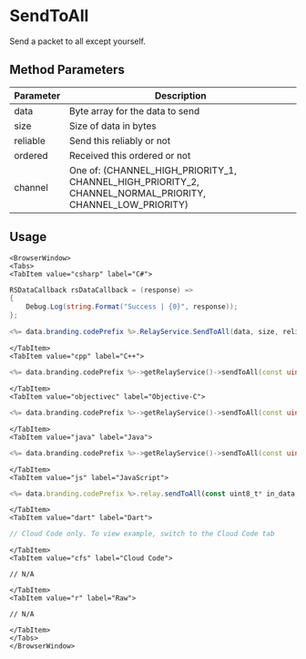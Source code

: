# SendToAll

Send a packet to all except yourself.

## Method Parameters

| Parameter | Description                                                                                               |
| --------- | --------------------------------------------------------------------------------------------------------- |
| data      | Byte array for the data to send                                                                           |
| size      | Size of data in bytes                                                                                     |
| reliable  | Send this reliably or not                                                                                 |
| ordered   | Received this ordered or not                                                                              |
| channel   | One of: (CHANNEL_HIGH_PRIORITY_1, CHANNEL_HIGH_PRIORITY_2, CHANNEL_NORMAL_PRIORITY, CHANNEL_LOW_PRIORITY) |

## Usage

```mdx-code-block
<BrowserWindow>
<Tabs>
<TabItem value="csharp" label="C#">
```

```csharp
RSDataCallback rsDataCallback = (response) =>
{
    Debug.Log(string.Format("Success | {0}", response));
};

<%= data.branding.codePrefix %>.RelayService.SendToAll(data, size, reliable, ordered, channel);
```

```mdx-code-block
</TabItem>
<TabItem value="cpp" label="C++">
```

```cpp
<%= data.branding.codePrefix %>->getRelayService()->sendToAll(const uint8_t* in_data, int in_size, bool in_reliable, bool in_ordered, eRelayChannel in_channel);
```

```mdx-code-block
</TabItem>
<TabItem value="objectivec" label="Objective-C">
```

```cpp
<%= data.branding.codePrefix %>->getRelayService()->sendToAll(const uint8_t* in_data, int in_size, bool in_reliable, bool in_ordered, eRelayChannel in_channel);
```

```mdx-code-block
</TabItem>
<TabItem value="java" label="Java">
```

```cpp
<%= data.branding.codePrefix %>->getRelayService()->sendToAll(const uint8_t* in_data, int in_size, bool in_reliable, bool in_ordered, eRelayChannel in_channel);
```

```mdx-code-block
</TabItem>
<TabItem value="js" label="JavaScript">
```

```javascript
<%= data.branding.codePrefix %>.relay.sendToAll(const uint8_t* in_data, int in_size, bool in_reliable, bool in_ordered, eRelayChannel in_channel);
```

```mdx-code-block
</TabItem>
<TabItem value="dart" label="Dart">
```

```dart
// Cloud Code only. To view example, switch to the Cloud Code tab
```

```mdx-code-block
</TabItem>
<TabItem value="cfs" label="Cloud Code">
```

```cfscript
// N/A
```

```mdx-code-block
</TabItem>
<TabItem value="r" label="Raw">
```

```cfscript
// N/A
```

```mdx-code-block
</TabItem>
</Tabs>
</BrowserWindow>
```
